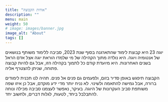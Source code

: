 ```yaml
---
title: "אודות הקבוצה"
description: ""
menu: main
weight: 50
# image: images/banner.jpg
image_alt: "About"
tags: []
---
```


יוגה 23 היא קבוצת לימוד שהתארגנה בסוף שנת 2023, סביבה ללימוד משותף בנושאים של אנטומיה ויוגה. היא נולדה מתוך הקהילה של מי שלמדו הוראת יוגה אצל אדם הראל בשנים האחרונות. היא מיועדת קודם כל לתמוך בקהילה הזו, אבל גם להיות קבוצה פתוחה, שניתן להצטרף אליה.

הקבוצה תיפגש באופן סדיר בזום, ולפעמים גם פנים אל פנים. תהיה לנו תכנית לימודים ברורה, אבל גמישה להתאמה ולשינוי. לא נניח יותר מדי ידע מוקדם, אבל כן איזו שפה משותפת סביב העקרונות של היוגה. בעיקר, נאפשר לעצמנו סביבה מכילה ונוחה להתבלבל ביחד, לטעות, לגלות דברים, ולחשוב יחד.

